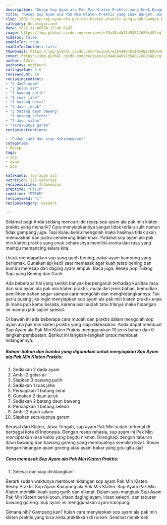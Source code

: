 ```yaml
---
description: "Resep Sop Ayam ala Pak Min Klaten Praktis yang Enak Banget, Buat Buka Puasa Enak"
title: "Resep Sop Ayam ala Pak Min Klaten Praktis yang Enak Banget, Buat Buka Puasa Enak"
slug: 1602-resep-sop-ayam-ala-pak-min-klaten-praktis-yang-enak-banget-buat-buka-puasa-enak
category: Uncategorized
date: 2022-11-08T08:17:48.814Z
image: https://img-global.cpcdn.com/recipes/e19a48a4b11d5481/680x482cq70/sop-ayam-ala-pak-min-klaten-praktis-foto-resep-utama.jpg
hideToc: false
enableToc: true
enableTocContent: false
thumbnail: https://img-global.cpcdn.com/recipes/e19a48a4b11d5481/680x482cq70/sop-ayam-ala-pak-min-klaten-praktis-foto-resep-utama.jpg
cover: https://img-global.cpcdn.com/recipes/e19a48a4b11d5481/680x482cq70/sop-ayam-ala-pak-min-klaten-praktis-foto-resep-utama.jpg
author: Admin
authorAv: notfound
ratingvalue: 3.6
reviewcount: 16
recipeingredient:
- "2 dada ayam"
- "2 gelas air"
- "3 bawang putih"
- "1 ruas jahe"
- "1 batang serai"
- "2 daun jeruk"
- "2 batang daun bawang"
- "1 batang seledri"
- "2 daun salam"
- "secukupnya garam"
recipeinstructions:

- "Sudah jadi dan siap dihidangkan!"
categories:
- Resep
tags:
- sop
- ayam
- ala

katakunci: sop ayam ala 
nutrition: 135 calories
recipecuisine: Indonesian
preptime: "PT11M"
cooktime: "PT56M"
recipeyield: "1"
recipecategory: Dessert

---
```



Selamat pagi Anda sedang mencari ide resep sop ayam ala pak min klaten praktis yang menarik? Cara menyiapkannya sangat tidak terlalu sulit namun tidak gampang juga. Tapi Kalau keliru mengolah maka hasilnya tidak akan memuaskan dan justru cenderung tidak enak. Padahal sop ayam ala pak min klaten praktis yang enak seharusnya memiliki aroma dan rasa yang mampu memancing selera kita.


Untuk mendapatkan sop yang gurih bening, pakai ayam kampung yang berlemak. Gunakan api kecil saat memasak agar kuah tetap bening dan bumbu meresap dan daging ayam empuk. Baca juga: Resep Sop Tulang Sapi yang Bening dan Gurih.

Ada beberapa hal yang sedikit banyak berpengaruh terhadap kualitas rasa dari sop ayam ala pak min klaten praktis, mulai dari jenis bahan, kemudian pemilihan bahan segar sampai cara mengolah dan menghidangkannya. Tak perlu pusing jika ingin menyiapkan sop ayam ala pak min klaten praktis enak di mana pun kamu berada, karena asal sudah tahu triknya maka hidangan ini mampu jadi sajian spesial.


Di bawah ini ada beberapa cara mudah dan praktis dalam mengolah sop ayam ala pak min klaten praktis yang siap dikreasikan. Anda dapat membuat Sop Ayam ala Pak Min Klaten Praktis menggunakan 10 jenis bahan dan 0 langkah pembuatan. Berikut ini langkah-langkah untuk membuat hidangannya.

<!--inarticleads1-->

##### Bahan-bahan dan bumbu yang digunakan untuk menyiapkan Sop Ayam ala Pak Min Klaten Praktis:

1. Sediakan 2 dada ayam
1. Ambil 2 gelas air
1. Siapkan 3 bawang putih
1. Sediakan 1 ruas jahe
1. Persiapkan 1 batang serai
1. Gunakan 2 daun jeruk
1. Sediakan 2 batang daun bawang
1. Persiapkan 1 batang seledri
1. Ambil 2 daun salam
1. Siapkan secukupnya garam


Berasal dari Klaten, Jawa Tengah, sup ayam Pak Min sudah terkenal di berbagai kota di Indonesia. Dengan resep rahasia, sup ayam ini Pak Min menciptakan rasa kaldu yang begitu nikmat. Dilengkapi dengan taburan daun bawang dan bawang goreng yang membuatnya semakin lezat. Bosan dengan hidangan ayam goreng atau ayam bakar yang gitu-gitu aja? 

<!--inarticleads2-->

##### Cara memasak Sop Ayam ala Pak Min Klaten Praktis:


1. Selesai dan siap dihidangkan!

Berarti sudah waktunya membuat hidangan sop ayam Pak Min Klaten.. Resep Praktis Sop Ayam Kampung ala Pak Min Klaten. Sup Ayam Pak Min Klaten memiliki kuah yang gurih dan nikmat. Dalam satu mangkuk Sup Ayam Pak Min Klaten berisi soun, irisan daging ayam, irisan seledri, dan taburan bawang goreng. Sup ayam ini menggunakan ayam kampung. 

Gimana nih? Gampang kan? Itulah cara menyiapkan sop ayam ala pak min klaten praktis yang bisa anda praktikkan di rumah. Selamat menikmati
